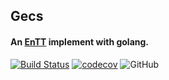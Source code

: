 ## Gecs

#### An [EnTT](https://github.com/skypjack/entt) implement with golang.

[![Build Status](https://travis-ci.com/tutumagi/gesc.svg?branch=master)](https://travis-ci.com/tutumagi/gesc) [![codecov](https://codecov.io/gh/tutumagi/gesc/branch/master/graph/badge.svg)](https://codecov.io/gh/tutumagi/gesc) ![GitHub](https://img.shields.io/github/license/tutumagi/gesc)

